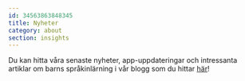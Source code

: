 ```yaml
---
id: 34563863848345
title: Nyheter
category: about
section: insights
---
```

Du kan hitta våra senaste nyheter, app-uppdateringar och intressanta artiklar om barns språkinlärning i vår blogg som du hittar [här](https://studycat.com/blog/)!

